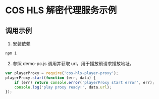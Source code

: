 # COS HLS 解密代理服务示例

## 调用示例

1. 安装依赖
```javascript
npm i
```
2. 参照 demo-pc.js 调用并获取 url，用于播放前请求播放地址。
```javascript
var playerProxy = require('cos-hls-player-proxy');
playerProxy.start(function (err, data) {
    if (err) return console.error('playerProxy start error', err);
    console.log('play proxy ready!', data.url);
});
```
